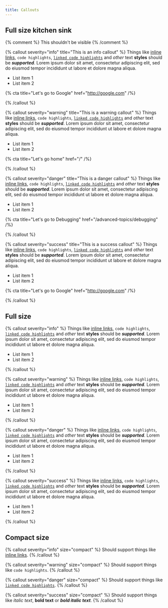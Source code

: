 ```yaml
---
title: Callouts
---
```


## Full size kitchen sink

{% comment %}
This shouldn't be visible
{% /comment %}

{% callout severity="info" title="This is an info callout" %}
Things like [inline links](#), `code highlights`, [`linked code highlights`](#) and _other_ text __styles__ should be ___supported___. Lorem ipsum dolor sit amet, consectetur adipiscing elit, sed do eiusmod tempor incididunt ut labore et dolore magna aliqua.

- List item 1
- List item 2

{% cta title="Let's go to Google" href="http://google.com" /%}

{% /callout %}

{% callout severity="warning" title="This is a warning callout" %}
Things like [inline links](#), `code highlights`, [`linked code highlights`](#) and _other_ text __styles__ should be ___supported___. Lorem ipsum dolor sit amet, consectetur adipiscing elit, sed do eiusmod tempor incididunt ut labore et dolore magna aliqua.

- List item 1
- List item 2

{% cta title="Let's go home" href="/" /%}

{% /callout %}

{% callout severity="danger" title="This is a danger callout" %}
Things like [inline links](#), `code highlights`, [`linked code highlights`](#) and _other_ text __styles__ should be ___supported___. Lorem ipsum dolor sit amet, consectetur adipiscing elit, sed do eiusmod tempor incididunt ut labore et dolore magna aliqua.

- List item 1
- List item 2

{% cta title="Let's go to Debugging" href="/advanced-topics/debugging" /%}

{% /callout %}

{% callout severity="success" title="This is a success callout" %}
Things like [inline links](#), `code highlights`, [`linked code highlights`](#) and _other_ text __styles__ should be ___supported___. Lorem ipsum dolor sit amet, consectetur adipiscing elit, sed do eiusmod tempor incididunt ut labore et dolore magna aliqua.

- List item 1
- List item 2

{% cta title="Let's go to Google" href="http://google.com" /%}

{% /callout %}

## Full size

{% callout severity="info" %}
Things like [inline links](#), `code highlights`, [`linked code highlights`](#) and _other_ text __styles__ should be ___supported___. Lorem ipsum dolor sit amet, consectetur adipiscing elit, sed do eiusmod tempor incididunt ut labore et dolore magna aliqua.

- List item 1
- List item 2

{% /callout %}

{% callout severity="warning" %}
Things like [inline links](#), `code highlights`, [`linked code highlights`](#) and _other_ text __styles__ should be ___supported___. Lorem ipsum dolor sit amet, consectetur adipiscing elit, sed do eiusmod tempor incididunt ut labore et dolore magna aliqua.

- List item 1
- List item 2

{% /callout %}

{% callout severity="danger" %}
Things like [inline links](#), `code highlights`, [`linked code highlights`](#) and _other_ text __styles__ should be ___supported___. Lorem ipsum dolor sit amet, consectetur adipiscing elit, sed do eiusmod tempor incididunt ut labore et dolore magna aliqua.

- List item 1
- List item 2

{% /callout %}

{% callout severity="success" %}
Things like [inline links](#), `code highlights`, [`linked code highlights`](#) and _other_ text __styles__ should be ___supported___. Lorem ipsum dolor sit amet, consectetur adipiscing elit, sed do eiusmod tempor incididunt ut labore et dolore magna aliqua.

- List item 1
- List item 2

{% /callout %}

## Compact size

{% callout severity="info" size="compact" %}
Should support things like [inline links](#).
{% /callout %}

{% callout severity="warning" size="compact" %}
Should support things like `code highlights`.
{% /callout %}

{% callout severity="danger" size="compact" %}
Should support things like [`linked code highlights`](#).
{% /callout %}

{% callout severity="success" size="compact" %}
Should support things like _italic text_, __bold text__ or ___bold italic text___.
{% /callout %}